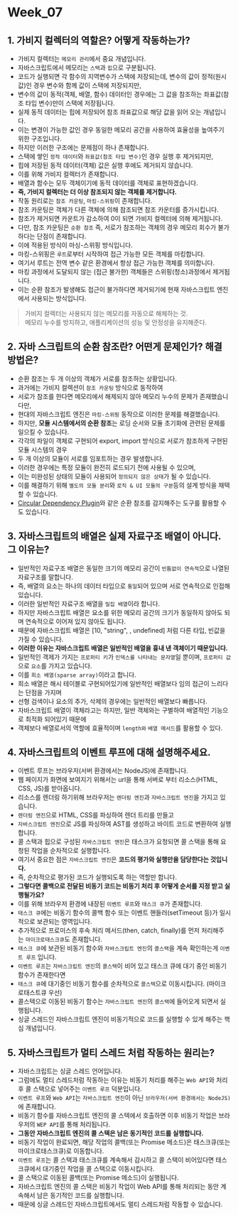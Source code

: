# Week_07

## 1. 가비지 컬렉터의 역할은? 어떻게 작동하는가?

- 가비지 컬렉터는 `메모리 관리`에서 중요 개념입니다.
- 자바스크립트에서 메모리는 `스택`과 `힙`으로 구분됩니다.
- 코드가 실행되면 각 함수의 지역변수가 스택에 저장되는데, 변수의 값이 정적(원시값)인 경우 변수와 함께 값이 스택에 저장되지만,
- 변수의 값이 동적(객체, 배열, 함수) 데이터인 경우에는 그 값을 참조하는 좌표값(참조 타입 변수)만이 스택에 저장됩니다.
- 실제 동적 데이터는 힙에 저장되어 참조 좌표값으로 해당 값을 읽어 오는 개념입니다.
- 이는 변경이 가능한 값인 경우 동일한 메모리 공간을 사용하여 효율성을 높여주기 위한 구조입니다.
- 하지만 이러한 구조에는 문제점이 하나 존재합니다.
- 스택에 쌓인 `정적 데이터`와 `좌표값(참조 타입 변수)`인 경우 실행 후 제거되지만,
- 힙에 저장된 동적 데이터(객체) 값은 실행 후에도 제거되지 않습니다.
- 이를 위해 가비지 컬렉터가 존재합니다.
- 배열과 함수는 모두 객체이기에 동적 데이터를 객체로 표현하겠습니다.
- **즉, 가비지 컬렉터는 더 이상 참조되지 않는 객체를 제거합니다.**
- 작동 원리로는 `참조 카운팅`, `마킹-스위핑`이 존재합니다.
- 참조 카운팅은 객체가 다른 객체에 의해 참조되면 참조 카운터를 증가시킵니다.
- 참조가 제거되면 카운트가 감소하여 0이 되면 가비지 컬렉터에 의해 제거됩니다.
- 다만, 참조 카운팅은 `순환 참조` 즉, 서로가 참조하는 객체의 경우 메모리 회수가 불가하다는 단점이 존재합니다.
- 이에 적용된 방식이 마싱-스위핑 방식입니다.
- 마킹-스위핑은 `루트`로부터 시작하여 접근 가능한 모든 객체를 마킹합니다.
- 여기서 루트는 전역 변수 같은 환경에서 항상 접근 가능한 객체를 의미합니다.
- 마킹 과정에서 도달되지 않는 (접근 불가한) 객체들은 스위핑(청소)과정에서 제거됩니다.
- 이는 순환 참조가 발생해도 접근이 불가하다면 제거되기에 현재 자바스크립트 엔진에서 사용되는 방식입니다.

> 가비지 컬렉터는 사용되지 않는 메모리를 자동으로 해체하는 것.  
> 메모리 누수를 방지하고, 애플리케이션의 성능 및 안정성을 유지해준다.

## 2. 자바 스크립트의 순환 참조란? 어떤게 문제인가? 해결 방법은?

- 순환 참조는 두 개 이상의 객체가 서로를 참조하는 상황입니다.
- 과거에는 가비지 컬렉션이 `참조 카운팅` 방식으로 동작하여
- 서로가 참조를 한다면 메모리에서 해제되지 않아 메모리 누수의 문제가 존재했습니다만,
- 현대의 자바스크립트 엔진은 `마킹-스위핑` 동작으로 이러한 문제를 해결했습니다.
- 하지만, **모듈 시스템에서의 순환 참조**는 로딩 순서와 모듈 초기화에 관련된 문제를 일으킬 수 있습니다.
- 각각의 파일이 객체로 구현되어 export, import 방식으로 서로가 참조하게 구현된 모듈 시스템의 경우
- 두 개 이상의 모듈이 서로를 임포트하는 경우 발생합니다.
- 이러한 경우에는 특정 모듈이 완전히 로드되기 전에 사용될 수 있으며,
- 이는 미완성된 상태의 모듈이 사용되어 `정의되지 않은 상태`가 될 수 있습니다.
- 이를 해결하기 위해 `별도의 모듈 분리`와 `로직 & UI 모듈의 구분`등의 설계 방식을 채택할 수 있습니다.
- [Circular Dependency Plugin](https://www.npmjs.com/package/circular-dependency-plugin)와 같은 순환 참조를 감지해주는 도구를 활용할 수 도 있습니다.

## 3. 자바스크립트의 배열은 실제 자료구조 배열이 아니다. 그 이유는?

- 일반적인 자료구조 배열은 동일한 크기의 메모리 공간이 `빈틈없이 연속적`으로 나열된 자료구조를 말합니다.
- 즉, 배열의 요소는 하나의 데이터 타입으로 `통일`되어 있으며 서로 연속적으로 인접해 있습니다.
- 이러한 일반적인 자료구조 배열을 `밀집 배열`이라 합니다.
- 하지만 자바스크립트 배열은 요소를 위한 메모리 공간의 크기가 동일하지 않아도 되며 연속적으로 이어져 있지 않아도 됩니다.
- 때문에 자바스크립트 배열은 [10, "string", , undefined] 처럼 다른 타입, 빈값을 가질 수 있습니다.
- **이러한 이유는 자바스크립트 배열은 일반적인 배열을 흉내 낸 객체이기 때문입니다.**
- 일반적인 객제가 가지는 `프로퍼티 키`가 `인덱스를 나타내는 문자열`일 뿐이며, `프로퍼티 값`으로 `요소`를 가지고 있습니다.
- 이를 `희소 배열(sparse array)`이라고 합니다.
- 희소 배열은 해시 테이블로 구현되어있기에 일반적인 배열보다 임의 접근이 느리다는 단점을 가지며
- 선형 검색이나 요소의 추가, 삭제의 경우에는 일반적인 배열보다 빠릅니다.
- 자바스크립트 배열이 객체라고는 하지만, 일반 객체와는 구별하여 배열적인 기능으로 최적화 되어있기 때문에
- 객체보다 배열로서의 역할에 효율적이며 `length와` `배열 메서드`를 활용할 수 있다.

## 4. 자바스크립트의 이벤트 루프에 대해 설명해주세요.

- 이벤트 루프는 브라우저(서버 환경에서는 NodeJS)에 존재합니다.
- 웹 페이지가 화면에 보여지기 위해서는 url을 통해 서버로 부터 리소스(HTML, CSS, JS)를 받아옵니다.
- 리소스를 렌더링 하기위해 브라우저는 `렌더링 엔진`과 `자바스크립트 엔진`을 가지고 있습니다.
- `렌더링 엔진`으로 HTML, CSS를 파싱하여 렌더 트리를 만들고
- `자바스크립트 엔진`으로 JS를 파싱하여 AST를 생성하고 바이트 코드로 변환하여 실행합니다.
- 콜 스택과 힙으로 구성된 `자바스크립트 엔진`은 태스크가 요청되면 콜 스택을 통해 요청된 작업을 순차적으로 실행합니다.
- 여기서 중요한 점은 `자바스크립트 엔진`은 **코드의 평가와 실행만을 담당한다는 것입니다.**
- 즉, 순차적으로 평가된 코드가 실행되도록 하는 역할만 합니다.
- **그렇다면 콜백으로 전달된 비동기 코드는 비동기 처리 후 어떻게 순서를 지정 받고 실행될가요?**
- 이를 위해 브라우저 환경에 내장된 `이벤트 루프`와 `태스크 큐`가 존재합니다.
- `태스크 큐`에는 비동기 함수의 콜백 함수 또는 이벤트 핸들러(setTimeout 등)가 일시적으로 보관되는 영역입니다.
- 추가적으로 프로미스의 후속 처리 메서드(then, catch, finally)를 먼저 처리해주는 `마이크로태스크큐`도 존재합니다.
- `태스크 큐`에 보관된 비동기 함수와 `자바스크립트 엔진`의 `콜스택`을 계속 확인하는게 `이벤트 루프` 입니다.
- `이벤트 루프`는 `자바스크립트 엔진`의 `콜스택`이 비어 있고 태스크 큐에 대기 중인 비동기 함수가 존재한다면
- `태스크 큐`에 대기중인 비동기 함수를 순차적으로 `콜스텍`으로 이동시킵니다. (마이크로태스트큐 우선)
- 콜스텍으로 이동된 비동기 함수는 `자바스크립트 엔진`의 `콜스택`에 들어오게 되면서 실행됩니다.
- 싱글 스레드인 자바스크립트 엔진이 비동기적으로 코드를 실행할 수 있게 해주는 핵심 개념입니다.

## 5. 자바스크립트가 멀티 스레드 처럼 작동하는 원리는?

- 자바스크립트는 싱글 스레드 언어입니다.
- 그럼에도 멀티 스레드처럼 작동하는 이유는 비동기 처리를 해주는 `Web API`와 처리 후 콜 스택으로 넣어주는 `이벤트 루프` 덕분입니다.
- `이벤트 루프`와 `Web API`는 `자바스크립트 엔진`이 아닌 `브라우저(서버 환경에서는 NodeJS)`에 존재합니다.
- 비동기 함수를 자바스크립트 엔진의 콜 스텍에서 호출하면 이후 비동기 작업은 브라우저의 `WEP API`를 통해 처리됩니다.
- **그동안 자바스크립트 엔진의 콜 스텍은 남은 동기적인 코드를 실행합니다.**
- 비동기 작업이 완료되면, 해당 작업의 콜백(또는 Promise 메소드)은 태스크큐(또는 마이크로태스크큐)로 이동합니다.
- `이벤트 루프`는 콜 스택과 태스크큐를 계속해서 감시하고 콜 스택이 비어있다면 태스크큐에서 대기중인 작업을 콜 스택으로 이동시킵니다.
- 콜 스택으로 이동된 콜백(또는 Promise 메소드)이 실행됩니다.
- 자바스크립트 엔진의 콜 스택은 비동기 작업이 Web API를 통해 처리되는 동안 계속해서 남은 동기적인 코드를 실행합니다.
- 때문에 싱글 스레드인 자바스크립트에서도 멀티 스레드처럼 작동할 수 있습니다.
